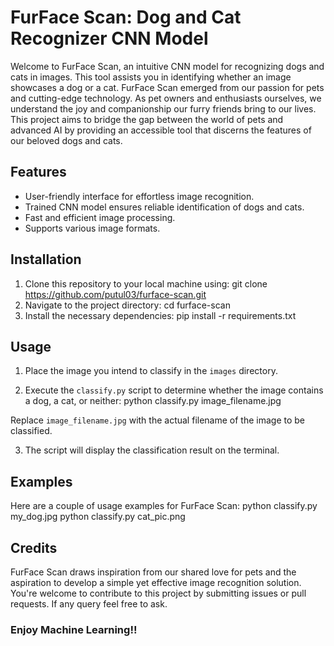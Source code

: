# FurFace Scan: Dog and Cat Recognizer CNN Model

Welcome to FurFace Scan, an intuitive CNN model for recognizing dogs and cats in images. This tool assists you in identifying whether an image showcases a dog or  a cat. FurFace Scan emerged from our passion for pets and cutting-edge technology. As pet owners and enthusiasts ourselves, we understand the joy and companionship our furry friends bring to our lives. This project aims to bridge the gap between the world of pets and advanced AI by providing an accessible tool that discerns the features of our beloved dogs and cats.

## Features

- User-friendly interface for effortless image recognition.
- Trained CNN model ensures reliable identification of dogs and cats.
- Fast and efficient image processing.
- Supports various image formats.

## Installation

1. Clone this repository to your local machine using:
   git clone https://github.com/putul03/furface-scan.git
2. Navigate to the project directory:
   cd furface-scan
3. Install the necessary dependencies:
   pip install -r requirements.txt

 
## Usage

1. Place the image you intend to classify in the `images` directory.

2. Execute the `classify.py` script to determine whether the image contains a dog, a cat, or neither:
python classify.py image_filename.jpg

Replace `image_filename.jpg` with the actual filename of the image to be classified.

3. The script will display the classification result on the terminal.

## Examples

Here are a couple of usage examples for FurFace Scan:
python classify.py my_dog.jpg
python classify.py cat_pic.png

## Credits
FurFace Scan draws inspiration from our shared love for pets and the aspiration to develop a simple yet effective image recognition solution.
You're welcome to contribute to this project by submitting issues or pull requests. If any query feel free to ask.

### Enjoy Machine Learning!!



